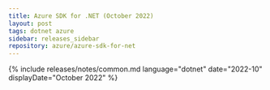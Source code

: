 ```yaml
---
title: Azure SDK for .NET (October 2022)
layout: post
tags: dotnet azure
sidebar: releases_sidebar
repository: azure/azure-sdk-for-net
---
```

{% include releases/notes/common.md language="dotnet" date="2022-10" displayDate="October 2022" %}
